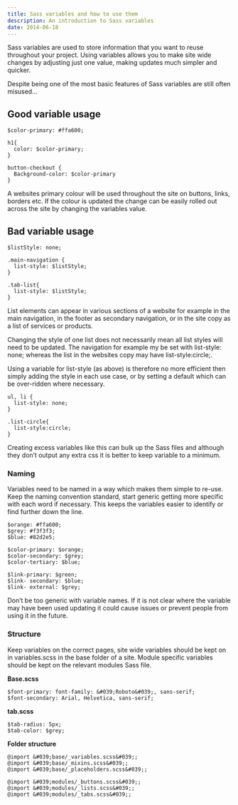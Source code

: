 ```yaml
---
title: Sass variables and how to use them
description: An introduction to Sass variables
date: 2014-06-18
---
```


Sass variables are used to store information that you want to reuse throughout your project. Using variables allows you to make site wide changes by adjusting just one value, making updates much simpler and quicker.

Despite being one of the most basic features of Sass variables are still often misused&#8230;

<h2 class="heading">Good variable usage </h2>

```
$color-primary: #ffa600;

h1{
  color: $color-primary;
}

button-checkout {
  Background-color: $color-primary
}
```

A websites primary colour will be used throughout the site on buttons, links, borders etc. If the colour is updated the change can be easily rolled out across the site by changing the variables value.

<h2 class="heading"> Bad variable usage </h2>

```
$listStyle: none;

.main-navigation {
  list-style: $listStyle;
}

.tab-list{
  list-style: $listStyle;
}
```

List elements can appear in various sections of a website for example in the main navigation, in the footer as secondary navigation, or in the site copy as a list of services or products.

Changing the style of one list does not necessarily mean all list styles will need to be updated. The navigation for example my be set with list-style: none; whereas the list in the websites copy may have list-style:circle;.

Using a variable for list-style (as above) is therefore no more efficient then simply adding the style in each use case, or by setting a default which can be over-ridden where necessary.

```
ul, li {
  list-style: none;
}

.list-circle{
  list-style:circle;
}
```

Creating excess variables like this can bulk up the Sass files and although they don&#8217;t output any extra css it is better to keep variable to a minimum.

<h3 class="heading">Naming </h3>

Variables need to be named in a way which makes them simple to re-use. Keep the naming convention standard, start generic getting more specific with each word if necessary. This keeps the variables easier to identify or find further down the line.

```
$orange: #ffa600;
$grey: #f3f3f3;
$blue: #82d2e5;

$color-primary: $orange;
$color-secondary: $grey;
$color-tertiary: $blue;

$link-primary: $green;
$link- secondary: $blue;
$link- external: $grey;
```

Don’t be too generic with variable names. If it is not clear where the variable may have been used updating it could cause issues or prevent people from using it in the future.

<h3 class="heading">Structure </h3>

Keep variables on the correct pages, site wide variables should be kept on in variables.scss in the base folder of a site. Module specific variables should be kept on the relevant modules Sass file.

**Base.scss**

```
$font-primary: font-family: &#039;Roboto&#039;, sans-serif;
$font-secondary: Arial, Helvetica, sans-serif;
```

**tab.scss**

```
$tab-radius: 5px;
$tab-color: $grey;
```

**Folder structure**

```
@import &#039;base/_variables.scss&#039;;
@import &#039;base/_mixins.scss&#039;;
@import &#039;base/_placeholders.scss&#039;;

@import &#039;modules/_buttons.scss&#039;;
@import &#039;modules/_lists.scss&#039;;
@import &#039;modules/_tabs.scss&#039;;
```
